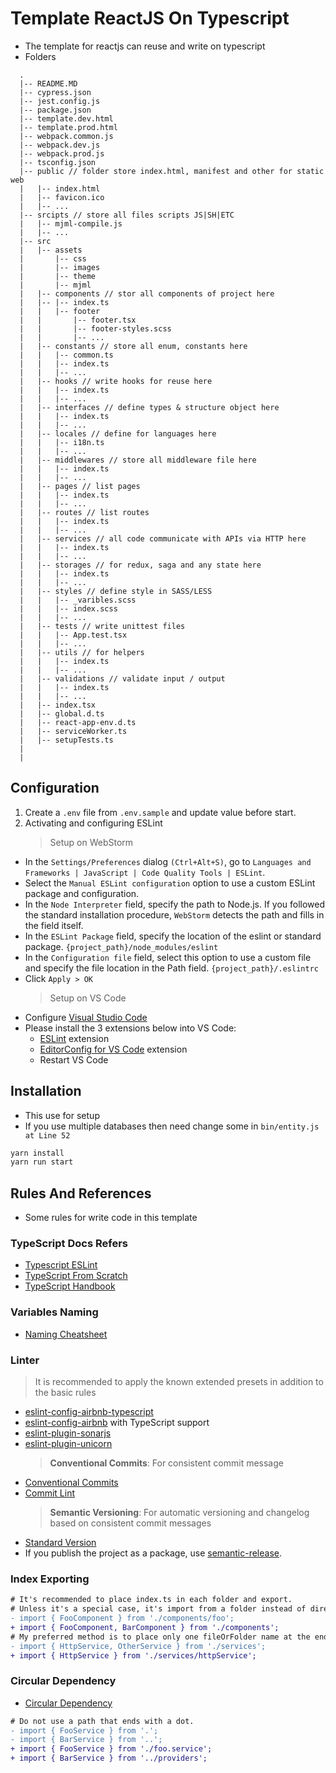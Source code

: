# Template ReactJS On Typescript

- The template for reactjs can reuse and write on typescript
- Folders

```shell
  .
  |-- README.MD
  |-- cypress.json
  |-- jest.config.js
  |-- package.json
  |-- template.dev.html
  |-- template.prod.html
  |-- webpack.common.js
  |-- webpack.dev.js
  |-- webpack.prod.js
  |-- tsconfig.json
  |-- public // folder store index.html, manifest and other for static web
  |   |-- index.html
  |   |-- favicon.ico
  |   |-- ...
  |-- srcipts // store all files scripts JS|SH|ETC
  |   |-- mjml-compile.js
  |   |-- ...
  |-- src
  |   |-- assets
  |       |-- css
  |       |-- images
  |       |-- theme
  |       |-- mjml
  |   |-- components // stor all components of project here
  |   |-- |-- index.ts
  |   |   |-- footer
  |   |       |-- footer.tsx
  |   |       |-- footer-styles.scss
  |   |       |-- ...
  |   |-- constants // store all enum, constants here
  |   |   |-- common.ts
  |   |   |-- index.ts
  |   |   |-- ...
  |   |-- hooks // write hooks for reuse here
  |   |   |-- index.ts
  |   |   |-- ...
  |   |-- interfaces // define types & structure object here
  |   |   |-- index.ts
  |   |   |-- ...
  |   |-- locales // define for languages here
  |   |   |-- i18n.ts
  |   |   |-- ...
  |   |-- middlewares // store all middleware file here
  |   |   |-- index.ts
  |   |   |-- ...
  |   |-- pages // list pages
  |   |   |-- index.ts
  |   |   |-- ...
  |   |-- routes // list routes
  |   |   |-- index.ts
  |   |   |-- ...
  |   |-- services // all code communicate with APIs via HTTP here
  |   |   |-- index.ts
  |   |   |-- ...
  |   |-- storages // for redux, saga and any state here
  |   |   |-- index.ts
  |   |   |-- ...
  |   |-- styles // define style in SASS/LESS
  |   |   |-- _varibles.scss
  |   |   |-- index.scss
  |   |   |-- ...
  |   |-- tests // write unittest files
  |   |   |-- App.test.tsx
  |   |   |-- ...
  |   |-- utils // for helpers
  |   |   |-- index.ts
  |   |   |-- ...
  |   |-- validations // validate input / output
  |   |   |-- index.ts
  |   |   |-- ...
  |   |-- index.tsx
  |   |-- global.d.ts
  |   |-- react-app-env.d.ts
  |   |-- serviceWorker.ts
  |   |-- setupTests.ts
  |
  |
```

## Configuration

1. Create a `.env` file from `.env.sample` and update value before start.
2. Activating and configuring ESLint
   > Setup on WebStorm

- In the `Settings/Preferences` dialog `(Ctrl+Alt+S)`, go to `Languages and Frameworks | JavaScript | Code Quality Tools | ESLint`.
- Select the `Manual ESLint configuration` option to use a custom ESLint package and configuration.
- In the `Node Interpreter` field, specify the path to Node.js. If you followed the standard installation procedure, `WebStorm` detects the path and fills in the field itself.
- In the `ESLint Package` field, specify the location of the eslint or standard package. `{project_path}/node_modules/eslint`
- In the `Configuration file` field, select this option to use a custom file and specify the file location in the Path field. `{project_path}/.eslintrc`
- Click `Apply > OK`
  > Setup on VS Code
- Configure [Visual Studio Code](https://code.visualstudio.com/)
- Please install the 3 extensions below into VS Code:
  - [ESLint](https://marketplace.visualstudio.com/items?itemName=dbaeumer.vscode-eslint) extension
  - [EditorConfig for VS Code](https://marketplace.visualstudio.com/items?itemName=EditorConfig.EditorConfig) extension
  - Restart VS Code

## Installation

- This use for setup
- If you use multiple databases then need change some in `bin/entity.js at Line 52`

```sh
yarn install
yarn run start
```

## Rules And References

- Some rules for write code in this template

### TypeScript Docs Refers

- [Typescript ESLint](https://typescript-eslint.io)
- [TypeScript From Scratch](https://www.typescriptlang.org/docs/handbook/typescript-from-scratch.html)
- [TypeScript Handbook](https://www.typescriptlang.org/docs/handbook/intro.html)

### Variables Naming

- [Naming Cheatsheet](./naming.md)

### Linter

> It is recommended to apply the known extended presets in addition to the basic rules

- [eslint-config-airbnb-typescript](https://github.com/iamturns/eslint-config-airbnb-typescript)
- [eslint-config-airbnb](https://github.com/airbnb/javascript/tree/master/packages/eslint-config-airbnb) with TypeScript support
- [eslint-plugin-sonarjs](https://github.com/SonarSource/eslint-plugin-sonarjs)
- [eslint-plugin-unicorn](https://github.com/sindresorhus/eslint-plugin-unicorn)
  > **Conventional Commits**: For consistent commit message
- [Conventional Commits](https://www.conventionalcommits.org)
- [Commit Lint](https://commitlint.js.org)
  > **Semantic Versioning**: For automatic versioning and changelog based on consistent commit messages
- [Standard Version](https://github.com/conventional-changelog/standard-version)
- If you publish the project as a package, use [semantic-release](https://github.com/semantic-release/semantic-release).

### Index Exporting

```diff
# It's recommended to place index.ts in each folder and export.
# Unless it's a special case, it's import from a folder instead of directly from a file.
- import { FooComponent } from './components/foo';
+ import { FooComponent, BarComponent } from './components';
# My preferred method is to place only one fileOrFolder name at the end of the path.
- import { HttpService, OtherService } from './services';
+ import { HttpService } from './services/httpService';
```

### Circular Dependency

- [Circular Dependency](https://docs.nestjs.com/fundamentals/circular-dependency)

```diff
# Do not use a path that ends with a dot.
- import { FooService } from '.';
- import { BarService } from '..';
+ import { FooService } from './foo.service';
+ import { BarService } from '../providers';
```
